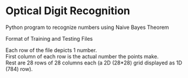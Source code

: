 # Optical Digit Recognition
Python program to recognize numbers using Naive Bayes Theorem




Format of Training and Testing Files

Each row of the file depicts 1 number.<br/>
First column of each row is the actual number the points make.<br/>
Rest are 28 rows of 28 columns each (a 2D (28*28) grid displayed as 1D (784) row).<br/>

